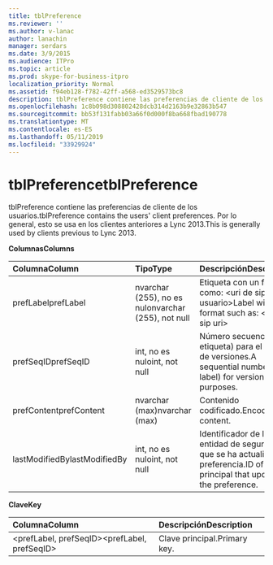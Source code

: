 ```yaml
---
title: tblPreference
ms.reviewer: ''
ms.author: v-lanac
author: lanachin
manager: serdars
ms.date: 3/9/2015
ms.audience: ITPro
ms.topic: article
ms.prod: skype-for-business-itpro
localization_priority: Normal
ms.assetid: f94eb128-f782-42ff-a568-ed3529573bc8
description: tblPreference contiene las preferencias de cliente de los usuarios. Por lo general, esto se usa en los clientes anteriores a Lync 2013.
ms.openlocfilehash: 1c8b098d308802428dcb314d2163b9e32863b547
ms.sourcegitcommit: bb53f131fabb03a66f0d000f8ba668fbad190778
ms.translationtype: MT
ms.contentlocale: es-ES
ms.lasthandoff: 05/11/2019
ms.locfileid: "33929924"
---
```

# <a name="tblpreference"></a><span data-ttu-id="eea39-104">tblPreference</span><span class="sxs-lookup"><span data-stu-id="eea39-104">tblPreference</span></span>

<span data-ttu-id="eea39-105">tblPreference contiene las preferencias de cliente de los usuarios.</span><span class="sxs-lookup"><span data-stu-id="eea39-105">tblPreference contains the users' client preferences.</span></span> <span data-ttu-id="eea39-106">Por lo general, esto se usa en los clientes anteriores a Lync 2013.</span><span class="sxs-lookup"><span data-stu-id="eea39-106">This is generally used by clients previous to Lync 2013.</span></span>

<span data-ttu-id="eea39-107">**Columnas**</span><span class="sxs-lookup"><span data-stu-id="eea39-107">**Columns**</span></span>


| <span data-ttu-id="eea39-108">**Columna**</span><span class="sxs-lookup"><span data-stu-id="eea39-108">**Column**</span></span>            | <span data-ttu-id="eea39-109">**Tipo**</span><span class="sxs-lookup"><span data-stu-id="eea39-109">**Type**</span></span>                        | <span data-ttu-id="eea39-110">**Descripción**</span><span class="sxs-lookup"><span data-stu-id="eea39-110">**Description**</span></span>                                                 |
|:----------------------|:--------------------------------|:----------------------------------------------------------------|
| <span data-ttu-id="eea39-111">prefLabel</span><span class="sxs-lookup"><span data-stu-id="eea39-111">prefLabel</span></span>  <br/>      | <span data-ttu-id="eea39-112">nvarchar (255), no es nulo</span><span class="sxs-lookup"><span data-stu-id="eea39-112">nvarchar (255), not null</span></span>  <br/> | <span data-ttu-id="eea39-113">Etiqueta con un formato como: \<uri de sip del usuario\></span><span class="sxs-lookup"><span data-stu-id="eea39-113">Label with a format such as: \<user sip uri\></span></span>                   |
| <span data-ttu-id="eea39-114">prefSeqID</span><span class="sxs-lookup"><span data-stu-id="eea39-114">prefSeqID</span></span>  <br/>      | <span data-ttu-id="eea39-115">int, no es nulo</span><span class="sxs-lookup"><span data-stu-id="eea39-115">int, not null</span></span>  <br/>            | <span data-ttu-id="eea39-116">Número secuencial (por etiqueta) para el control de versiones.</span><span class="sxs-lookup"><span data-stu-id="eea39-116">A sequential number (per label) for versioning purposes.</span></span>  <br/> |
| <span data-ttu-id="eea39-117">prefContent</span><span class="sxs-lookup"><span data-stu-id="eea39-117">prefContent</span></span>  <br/>    | <span data-ttu-id="eea39-118">nvarchar (max)</span><span class="sxs-lookup"><span data-stu-id="eea39-118">nvarchar (max)</span></span>  <br/>           | <span data-ttu-id="eea39-119">Contenido codificado.</span><span class="sxs-lookup"><span data-stu-id="eea39-119">Encoded content.</span></span>  <br/>                                         |
| <span data-ttu-id="eea39-120">lastModifiedBy</span><span class="sxs-lookup"><span data-stu-id="eea39-120">lastModifiedBy</span></span>  <br/> | <span data-ttu-id="eea39-121">int, no es nulo</span><span class="sxs-lookup"><span data-stu-id="eea39-121">int, not null</span></span>  <br/>            | <span data-ttu-id="eea39-122">Identificador de la entidad de seguridad que se ha actualizado la preferencia.</span><span class="sxs-lookup"><span data-stu-id="eea39-122">ID of the principal that updated the preference.</span></span>  <br/>         |

<span data-ttu-id="eea39-123">**Clave**</span><span class="sxs-lookup"><span data-stu-id="eea39-123">**Key**</span></span>

|<span data-ttu-id="eea39-124">**Columna**</span><span class="sxs-lookup"><span data-stu-id="eea39-124">**Column**</span></span>|<span data-ttu-id="eea39-125">**Descripción**</span><span class="sxs-lookup"><span data-stu-id="eea39-125">**Description**</span></span>|
|:-----|:-----|
|<span data-ttu-id="eea39-126">\<prefLabel, prefSeqID\></span><span class="sxs-lookup"><span data-stu-id="eea39-126">\<prefLabel, prefSeqID\></span></span>  <br/> |<span data-ttu-id="eea39-127">Clave principal.</span><span class="sxs-lookup"><span data-stu-id="eea39-127">Primary key.</span></span>  <br/> |


